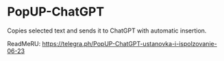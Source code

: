 # PopUP-ChatGPT
Copies selected text and sends it to ChatGPT with automatic insertion.

ReadMeRU: https://telegra.ph/PopUP-ChatGPT-ustanovka-i-ispolzovanie-06-23
